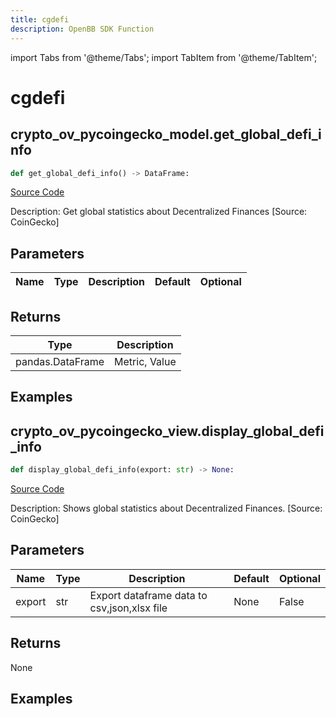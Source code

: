 ```yaml
---
title: cgdefi
description: OpenBB SDK Function
---
```


import Tabs from '@theme/Tabs';
import TabItem from '@theme/TabItem';

# cgdefi

<Tabs>
<TabItem value="model" label="Model" default>

## crypto_ov_pycoingecko_model.get_global_defi_info

```python title='openbb_terminal/cryptocurrency/overview/pycoingecko_model.py'
def get_global_defi_info() -> DataFrame:
```
[Source Code](https://github.com/OpenBB-finance/OpenBBTerminal/tree/main/openbb_terminal/cryptocurrency/overview/pycoingecko_model.py#L480)

Description: Get global statistics about Decentralized Finances [Source: CoinGecko]

## Parameters

| Name | Type | Description | Default | Optional |
| ---- | ---- | ----------- | ------- | -------- |

## Returns

| Type | Description |
| ---- | ----------- |
| pandas.DataFrame | Metric, Value |

## Examples



</TabItem>
<TabItem value="view" label="View">

## crypto_ov_pycoingecko_view.display_global_defi_info

```python title='openbb_terminal/cryptocurrency/overview/pycoingecko_view.py'
def display_global_defi_info(export: str) -> None:
```
[Source Code](https://github.com/OpenBB-finance/OpenBBTerminal/tree/main/openbb_terminal/cryptocurrency/overview/pycoingecko_view.py#L305)

Description: Shows global statistics about Decentralized Finances. [Source: CoinGecko]

## Parameters

| Name | Type | Description | Default | Optional |
| ---- | ---- | ----------- | ------- | -------- |
| export | str | Export dataframe data to csv,json,xlsx file | None | False |

## Returns

None

## Examples



</TabItem>
</Tabs>